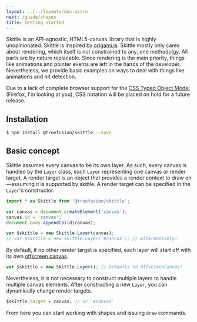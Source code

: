 ```yaml
---
layout: ../../layouts/doc.astro
next: /guide/shapes
title: Getting started
---
```


Skittle is an API-agnostic, HTML5-canvas library that is highly unopinionated.
Skittle is inspired by [origami.js](https://raphamorim.io/origamijs/).
Skittle mostly only cares about rendering, which itself is not constrained to any, one methodolgy.
All parts are by nature replacable.
Since rendering is the main priority, things like animations and pointer events are left in the hands of the developer.
Nevertheless, we provide basic examples on ways to deal with things like animations and hit detection.

Due to a lack of complete browser support for the [CSS Typed Object Model](https://developer.mozilla.org/en-US/docs/Web/API/CSS_Object_Model#css_typed_object_model_experimental) (Firefox, I'm looking at you), CSS notation will be placed on hold for a future release.

## Installation

```sh
$ npm install @truefusion/skittle --save
```

## Basic concept

Skittle assumes every canvas to be its own layer.
As such, every canvas is handled by the `Layer` class, each `Layer` representing one canvas or render target.
A render target is an object that provides a render context to draw on&mdash;assuming it is supported by skittle.
A render target can be specified in the `Layer`'s constructor.

```js
import * as Skittle from '@truefusion/skittle';

var canvas = document.createElement('canvas');
canvas.id = 'canvas';
document.body.appendChild(canvas);

var $skittle = new Skittle.Layer(canvas);
// var $skittle = new Skittle.Layer('#canvas'); // Alternatively!
```

By default, if no other render target is specified, each layer will start off with its own [offscreen canvas](https://developer.mozilla.org/en-US/docs/Web/API/OffscreenCanvas).

```js
var $skittle = new Skittle.Layer(); // Defaults to OffscreenCanvas!
```

Nevertheless, it is not necessary to construct multiple layers to handle multiple canvas elements.
After constructing a new `Layer`, you can dynamically change render targets.

```js
$skittle.target = canvas; // or '#canvas'
```

From here you can start working with shapes and issuing `draw` commands.
